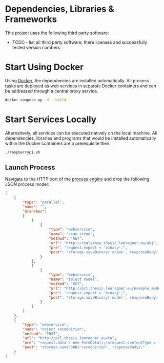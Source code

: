 # Dependencies, Libraries & Frameworks
This project uses the following third party software:

*  TODO - list all third party software, there licenses and successfully tested version numbers

# Start Using Docker
Using [Docker](https://www.docker.com/), the dependencies are installed automatically.
All process tasks are deployed as web services in separate Docker containers and can be addressed through a central proxy service.

```bash
docker-compose up -d --build
```

# Start Services Locally
Alternatively, all services can be executed natively on the local machine.
All dependencies, libraries and programs that would be installed automatically within the Docker containers are a prerequisite then.

```bash
./raspberrypi.sh
```

## Launch Process
Navigate to the HTTP port of the [process engine](http://processengine.thesis.leoregner.eu/) and drop the following JSON process model:

```json
[
    {
        "type": "parallel",
        "name": "",
        "branches":
        [
            [
                {
                    "type": "webservice",
                    "name": "scan scene",
                    "method": "GET",
                    "url": "http://realsense.thesis.leoregner.eu/obj",
                    "pre": "request.expect = 'binary';",
                    "post": "storage.saveBinary('scene', responseBody);"
                }
            ],
            [
                {
                    "type": "webservice",
                    "name": "select model",
                    "method": "GET",
                    "url": "http://pcl.thesis.leoregner.eu/example_models/model5000.pcd",
                    "pre": "request.expect = 'binary';",
                    "post": "storage.saveBinary('model', responseBody);"
                }
            ]
        ]
    },
    {
        "type": "webservice",
        "name": "object recognition",
        "method": "POST",
        "url": "http://pcl.thesis.leoregner.eu/ta",
        "pre": "request.data = new FormData();\nrequest.contentType = false;\nrequest.data.append('scene', storage.loadBinary('scene'), 'scene.obj');\nrequest.data.append('model', storage.loadBinary('model'), 'model.pcd');",
        "post": "storage.saveJSON('recognition', responseBody);"
    }
]
```
